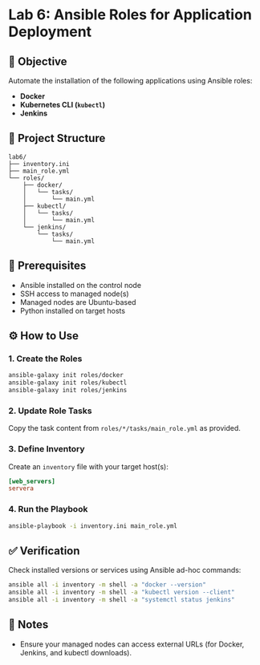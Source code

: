 # Lab 6: Ansible Roles for Application Deployment

## 🎯 Objective

Automate the installation of the following applications using Ansible roles:

- **Docker**
- **Kubernetes CLI (`kubectl`)**
- **Jenkins**

## 📁 Project Structure

```
lab6/
├── inventory.ini
├── main_role.yml
└── roles/
    ├── docker/
    │   └── tasks/
    │       └── main.yml
    ├── kubectl/
    │   └── tasks/
    │       └── main.yml
    └── jenkins/
        └── tasks/
            └── main.yml
```

## 🧪 Prerequisites

- Ansible installed on the control node
- SSH access to managed node(s)
- Managed nodes are Ubuntu-based
- Python installed on target hosts

## ⚙️ How to Use

### 1. Create the Roles

```bash
ansible-galaxy init roles/docker
ansible-galaxy init roles/kubectl
ansible-galaxy init roles/jenkins
```

### 2. Update Role Tasks

Copy the task content from `roles/*/tasks/main_role.yml` as provided.

### 3. Define Inventory

Create an `inventory` file with your target host(s):

```ini
[web_servers]
servera
```

### 4. Run the Playbook

```bash
ansible-playbook -i inventory.ini main_role.yml
```

## ✅ Verification

Check installed versions or services using Ansible ad-hoc commands:

```bash
ansible all -i inventory -m shell -a "docker --version"
ansible all -i inventory -m shell -a "kubectl version --client"
ansible all -i inventory -m shell -a "systemctl status jenkins"
```

## 📌 Notes

- Ensure your managed nodes can access external URLs (for Docker, Jenkins, and kubectl downloads).

